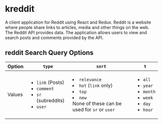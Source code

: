 # kreddit
A client application for Reddit using React and Redux. Reddit is a website where people share links to articles, media and other things on the web. The Reddit API provides data. The application allows users to view and search posts and comments provided by the API.

## reddit Search Query Options
| Option | `type` | `sort` | `t` |
| ------ | ------ | ------ | --- |
| Values |<ul><li>`link` (Posts) <li>`comment` <li>`sr` (subreddits) <li>`user`</ul>|<li>`relevance`<li>`hot` (`link` only)<li>`top`<li>`new`</ul><br />None of these can be used for `sr` or `user` |<ul><li>`all`<li>`year`<li>`month`<li>`week`<li>`day`<li>`hour`</ul>|